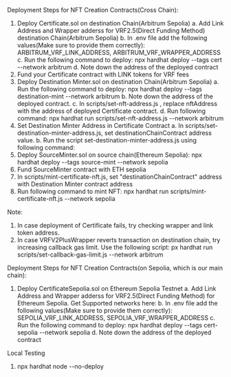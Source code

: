 Deployment Steps for NFT Creation Contracts(Cross Chain):

1. Deploy Certificate.sol on destination Chain(Arbitrum Sepolia)
   a. Add Link Address and Wrapper adderss for VRF2.5(Direct Funding Method) destination Chain(Arbitrum Sepolia)
   b. In .env file add the following values(Make sure to provide them correctly): ARBITRUM_VRF_LINK_ADDRESS, ARBITRUM_VRF_WRAPPER_ADDRESS
   c. Run the following command to deploy: npx hardhat deploy --tags cert --network arbitrum
   d. Note down the address of the deployed contract
2. Fund your Certificate contract with LINK tokens for VRF fees
3. Deploy Destination Minter.sol on destination Chain(Arbitrum Sepolia)
   a. Run the following command to deploy: npx hardhat deploy --tags destination-mint --network arbitrum
   b. Note down the address of the deployed contract.
   c. In scripts/set-nft-address.js , replace nftAddress with the address of deployed Certificate contract.
   d. Run following command: npx hardhat run scripts/set-nft-address.js --network arbitrum
4. Set Destination Minter Address in Certificate Contract
   a. In scripts/set-destination-minter-address.js, set destinationChainContract address value.
   b. Run the script set-destination-minter-address.js using following command:
5. Deploy SourceMinter.sol on source chain(Ethereum Sepolia): npx hardhat deploy --tags source-mint --network sepolia
6. Fund SourceMinter contract with ETH sepolia
7. In scripts/mint-certificate-nft.js, set "destinationChainContract" address with Destination Minter contract address
8. Run following command to mint NFT: npx hardhat run scripts/mint-certificate-nft.js --network sepolia

Note:

1. In case deployment of Certificate fails, try checking wrapper and link token address.
2. In case VRFV2PlusWrapper reverts transaction on destination chain, try increasing callback gas limit.
   Use the following script: px hardhat run scripts/set-callback-gas-limit.js --network arbitrum

Deployment Steps for NFT Creation Contracts(on Sepolia, which is our main chain):

1. Deploy CertificateSepolia.sol on Ethereum Sepolia Testnet
   a. Add Link Address and Wrapper adderss for VRF2.5(Direct Funding Method) for Ethereum Sepolia. Get Supported networks here:
   b. In .env file add the following values(Make sure to provide them correctly): SEPOLIA_VRF_LINK_ADDRESS, SEPOLIA_VRF_WRAPPER_ADDRESS
   c. Run the following command to deploy: npx hardhat deploy --tags cert-sepolia --network sepolia
   d. Note down the address of the deployed contract

Local Testing

1. npx hardhat node --no-deploy
